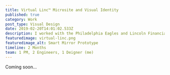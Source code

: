 ```yaml
---
title: Virtual Linc™ Microsite and Visual Identity
published: true
category: Work
post_type: Visual Design
date: 2019-02-20T14:01:02.533Z
description: I worked with the Philadelphia Eagles and Lincoln Financial Group to develop an interactive Eagles fan hub called the Virtual Linc™ in 2017.
featuredimage: virtual-linc.png
featuredimage_alt: Smart Mirror Prototype
timeline: 2 Months
team: 1 PM, 2 Engineers, 1 Deigner (me)
---
```

Coming soon...

